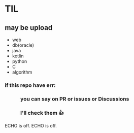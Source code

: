 # TIL
## may be upload 
- web
- db(oracle)
- java
- kotlin
- python
- C
- algorithm

### if this repo have err:
###    you can say on PR or issues or Discussions
###    I'll check them 👍
ECHO is off.
ECHO is off.



